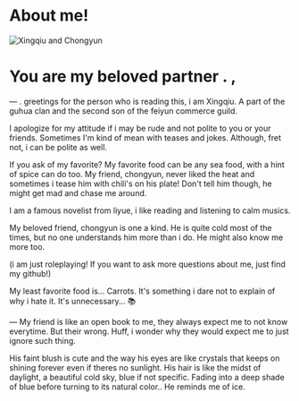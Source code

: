 # About me! 
![Xingqiu and Chongyun](https://github.com/Chongyun-Kisser/About-me-/assets/164698347/34f907ed-0eb6-4092-8789-129939a4fd82)

# You are my beloved partner . , 
— . greetings for the person who is reading this, i am Xingqiu. A part of the guhua clan and the second son of the feiyun commerce guild.

I apologize for my attitude if i may be rude and not polite to you or your friends. Sometimes I'm kind of mean with teases and jokes. Although, fret not, i can be polite as well. 

If you ask of my favorite? My favorite food can be any sea food, with a hint of spice can do too. My friend, chongyun, never liked the heat and sometimes i tease him with chili's on his plate! Don't tell him though, he might get mad and chase me around. 

I am a famous novelist from liyue, i like reading and listening to calm musics. 

My beloved friend, chongyun is one a kind. He is quite cold most of the times, but no one understands him more than i do. He might also know me more too. 

(i am just roleplaying! If you want to ask more questions about me, just find my github!) 

My least favorite food is... Carrots. It's something i dare not to explain of why i hate it. It's unnecessary... 📚

— My friend is like an open book to me, they always expect me to not know everytime. But their wrong. Huff, i wonder why they would expect me to just ignore such thing.

His faint blush is cute and the way his eyes are like crystals that keeps on shining forever even if theres no sunlight. His hair is like the midst of daylight, a beautiful cold sky, blue if not specific. Fading into a deep shade of blue before turning to its natural color.. He reminds me of ice. 
